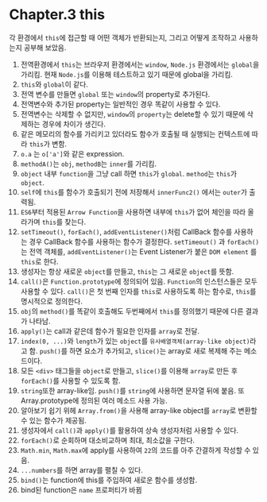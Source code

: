 # Chapter.3 this

각 환경에서 `this`에 접근할 때 어떤 객체가 반환되는지, 그리고 어떻게 조작하고 사용하는지 공부해 보았음. 

1. 전역환경에서 `this`는 브라우저 환경에서는 `window`, `Node.js` 환경에서는 `global`을 가리킴. 현재 `Node.js`를 이용해 테스트하고 있기 때문에 global을 가리킴.
2. `this`와 `global`이 같다.
3. 전역 변수를 만들면 `global` 또는 `window`의 property로 추가된다.
4. 전역변수와 추가된 property는 일반적인 경우 똑같이 사용할 수 있다.
5. 전역변수는 삭제할 수 없지만, `window`의 `property`는 delete할 수 있기 때문에 삭제하는 경우에 차이가 생긴다.
6. 같은 메모리의 함수를 가리키고 있더라도 함수가 호출될 때 실행되는 컨텍스트에 따라 `this`가 변함.
7. `o.a` 는 `o['a']`와 같은 expression.
8. `methodA()`는 `obj`, `methodB`는 `inner`를 가리킴.
9. `object` 내부 `function`을 그냥 call 하면 `this`가 `global`. `method`는 `this`가 `object`.
10. `self`에 `this`를 함수가 호출되기 전에 저장해서 `innerFunc2()` 에서는 `outer`가 출력됨.
11. `ES6`부터 적용된 `Arrow Function`을 사용하면 내부에 `this`가 없어 체인을 따라 올라가며 `this`를 찾는다.
12. `setTimeout()`, `forEach()`, `addEventListener()`처럼 CallBack 함수를 사용하는 경우 CallBack 함수를 사용하는 함수가 결정한다. `setTimeout()`
    과 `forEach()`는 전역 객체를, `addEventListener()`는 Event Listener가 붙은 `DOM element` 를 `this`로 한다.
13. 생성자는 항상 새로운 `object`를 만들고, `this`는 그 새로운 `object`를 뜻함.
14. `call()`은 `Function.prototype`에 정의되어 있음. `Function`의 인스턴스들은 모두 사용할 수 있다. `call()`은 첫 번째 인자를 `this`로 사용하도록 하는
    함수로, `this`를 명시적으로 정의한다.
15. `obj`의 `method()`를 똑같이 호출해도 두번째에서 `this`를 정의했기 때문에 다른 결과가 나타남.
16. `apply()`는 call과 같은데 함수가 필요한 인자를 `array`로 전달.
17. `index(0, ...)`와 `length`가 있는 `object`를 `유사배열객체(array-like object)`라고 함. `push()`를 하면 요소가 추가되고, `slice()`는 array로 새로
    복제해 주는 메소드이다.
18. 모든 `<div>` 태그들을 `object`로 만들고, `slice()`를 이용해 `array`로 만든 후 `forEach()`를 사용할 수 있도록 함.
19. `string`또한 array-like임. `push()`를 `string`에 사용하면 문자열 뒤에 붙음. 또 Array.prototype에 정의된 여러 메소드 사용 가능.
20. 알아보기 쉽기 위헤 `Array.from()`을 사용해 array-like object를 `array`로 변환할 수 있는 함수가 제공됨.
21. 생성자에서 `call()`과 `apply()`를 활용하여 상속 생성자처럼 사용할 수 있다.
22. `forEach()`로 순회하며 대소비교하며 최대, 최소값을 구한다.
23. `Math.min`, `Math.max`에 apply를 사용하여 `22`의 코드를 아주 간결하게 작성할 수 있음.
24. `...numbers`를 하면 array를 펼칠 수 있다.
25. `bind()`는 function에 this를 주입하여 새로운 함수를 생성함.
26. bind된 function은 `name` 프로퍼티가 바뀜